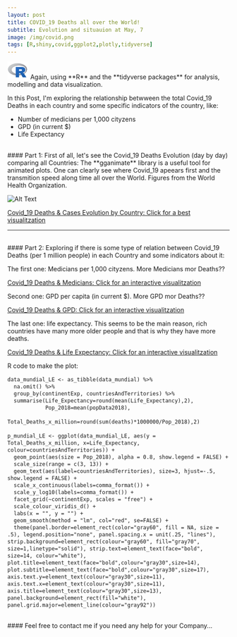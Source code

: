 ```yaml
---
layout: post
title: COVID_19 Deaths all over the World!
subtitle: Evolution and situauion at May, 7
image: /img/covid.png
tags: [R,shiny,covid,ggplot2,plotly,tidyverse]
---
```

 

<img src="/img/R.png" alt="drawing" height="40" width="48"/> 
Again, using **R** and the **tidyverse packages** for analysis, modelling and data visualization. 

In this Post, I'm exploring the relationship betwween the total Covid_19 Deaths in each country and some specific indicators of the country, like:
- Number of medicians per 1,000 cityzens
- GPD (in current $)
- Life Expectancy 

<br>
#### Part 1: First of all, let's see the Covid_19 Deaths Evolution (day by day) comparing all Countries: 
The **gganimate** library is a useful tool for animated plots. One can clearly see where Covid_19 apeears first and the transmition speed along time all over the World. Figures from the World Health Organization.

![Alt Text](https://i.imgur.com/2W5Zys3.gif)

[Covid_19 Deaths & Cases Evolution by Country: Click for a best visualitzation](/img/p2_mundial.gif)

* * *
<br>
#### Part 2: Exploring if there is some type of relation between Covid_19 Deaths (per 1 million people) in each Country and some indicators about it:

The first one: Medicians per 1,000 cityzens. More Medicians mor Deaths??

[Covid_19 Deaths & Medicians: Click for an interactive visualitzation](/img/Covid_19_Deaths_Medicians.html)

Second one: GPD per capita (in current $). More GPD mor Deaths??

[Covid_19 Deaths & GPD: Click for an interactive visualitzation](/img/Covid_19_Deaths_GPD.html)

The last one: life expectancy. This seems to be the main reason, rich countries have many more older people and that is why they have more deaths.

[Covid_19 Deaths & Life Expectancy: Click for an interactive visualitzation](/img/Covid_19_Deaths_Life_Expectancy.html)

R code to make the plot:

```{r}
data_mundial_LE <- as_tibble(data_mundial) %>% 
  na.omit() %>%
  group_by(continentExp, countriesAndTerritories) %>%
  summarise(Life_Expectancy=round(mean(Life_Expectancy),2),
            Pop_2018=mean(popData2018),
            Total_Deaths_x_million=round(sum(deaths)*1000000/Pop_2018),2)

p_mundial_LE <- ggplot(data_mundial_LE, aes(y = Total_Deaths_x_million, x=Life_Expectancy, colour=countriesAndTerritories)) +
  geom_point(aes(size = Pop_2018), alpha = 0.8, show.legend = FALSE) +
  scale_size(range = c(3, 13)) +
  geom_text(aes(label=countriesAndTerritories), size=3, hjust=-.5, show.legend = FALSE) +
  scale_x_continuous(labels=comma_format()) +
  scale_y_log10(labels=comma_format()) +
  facet_grid(~continentExp, scales = "free") +
  scale_colour_viridis_d() +
  labs(x = "", y = "") +
  geom_smooth(method = "lm", col="red", se=FALSE) +
  theme(panel.border=element_rect(color="gray60", fill = NA, size = .5), legend.position="none", panel.spacing.x = unit(.25, "lines"), strip.background=element_rect(colour="gray60", fill="gray70", size=1,linetype="solid"), strip.text=element_text(face="bold", size=14, colour="white"), plot.title=element_text(face="bold",colour="gray30",size=14), plot.subtitle=element_text(face="bold",colour="gray30",size=17), axis.text.y=element_text(colour="gray30",size=11), axis.text.x=element_text(colour="gray30",size=11),  axis.title=element_text(colour="gray30",size=13), panel.background=element_rect(fill="white"), panel.grid.major=element_line(colour="gray92"))

``` 
<br>
#### Feel free to contact me if you need any help for your Company...
